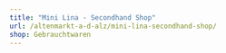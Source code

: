 ```yaml
---
title: "Mini Lina - Secondhand Shop"
url: /altenmarkt-a-d-alz/mini-lina-secondhand-shop/
shop: Gebrauchtwaren
---
```

